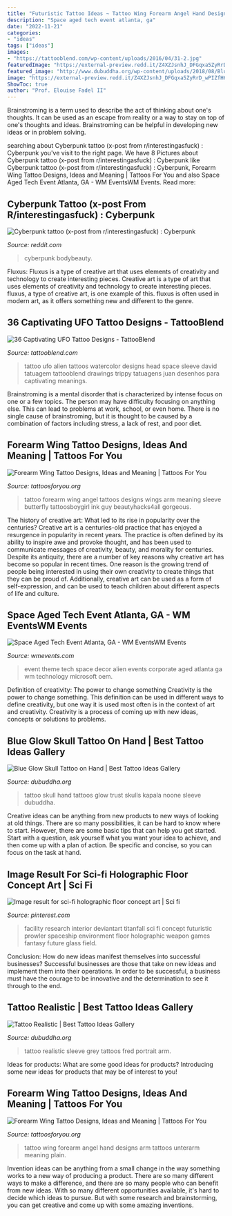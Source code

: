 ```yaml
---
title: "Futuristic Tattoo Ideas ~ Tattoo Wing Forearm Angel Hand Designs Arm Tattoos Unterarm Meaning Plain"
description: "Space aged tech event atlanta, ga"
date: "2022-11-21"
categories:
- "ideas"
tags: ["ideas"]
images:
- "https://tattooblend.com/wp-content/uploads/2016/04/31-2.jpg"
featuredImage: "https://external-preview.redd.it/Z4XZJsnhJ_DFGqxa5ZyRrD_wPIZfH6cCuQOHMsi_uks.jpg?auto=webp&amp;s=f79355a58eef9e95dc87828e4aa6822c3a455dfc"
featured_image: "http://www.dubuddha.org/wp-content/uploads/2018/08/Blue-Glow-Skull-Tattoo-on-Hand-by-Sandry-Riffard-728x910.jpg"
image: "https://external-preview.redd.it/Z4XZJsnhJ_DFGqxa5ZyRrD_wPIZfH6cCuQOHMsi_uks.jpg?auto=webp&amp;s=f79355a58eef9e95dc87828e4aa6822c3a455dfc"
ShowToc: true
author: "Prof. Elouise Fadel II"
---
```



Brainstroming is a term used to describe the act of thinking about one's thoughts. It can be used as an escape from reality or a way to stay on top of one's thoughts and ideas. Brainstroming can be helpful in developing new ideas or in problem solving.

	

		
searching about Cyberpunk tattoo (x-post from r/interestingasfuck) : Cyberpunk you've visit to the right page. We have 8 Pictures about Cyberpunk tattoo (x-post from r/interestingasfuck) : Cyberpunk like Cyberpunk tattoo (x-post from r/interestingasfuck) : Cyberpunk, Forearm Wing Tattoo Designs, Ideas and Meaning | Tattoos For You and also Space Aged Tech Event Atlanta, GA - WM EventsWM Events. Read more:
		
    
## Cyberpunk Tattoo (x-post From R/interestingasfuck) : Cyberpunk

<img loading=lazy src="https://external-preview.redd.it/Z4XZJsnhJ_DFGqxa5ZyRrD_wPIZfH6cCuQOHMsi_uks.jpg?auto=webp&amp;s=f79355a58eef9e95dc87828e4aa6822c3a455dfc" onerror="this.onerror=null;this.src='https://tse1.mm.bing.net/th?id=OIP.HkqTaLdtzfJswep9P53qzQHaJh&amp;pid=15.1';" alt="Cyberpunk tattoo (x-post from r/interestingasfuck) : Cyberpunk">

_Source: reddit.com_

>cyberpunk bodybeauty. 

	

Fluxus: Fluxus is a type of creative art that uses elements of creativity and technology to create interesting pieces.
Creative art is a type of art that uses elements of creativity and technology to create interesting pieces. fluxus, a type of creative art, is one example of this. fluxus is often used in modern art, as it offers something new and different to the genre.

    
## 36 Captivating UFO Tattoo Designs - TattooBlend

<img loading=lazy src="https://tattooblend.com/wp-content/uploads/2016/04/31-2.jpg" onerror="this.onerror=null;this.src='https://tse3.mm.bing.net/th?id=OIP.Ww84H7Ug5T7jpn_M_lrgVgHaHM&amp;pid=15.1';" alt="36 Captivating UFO Tattoo Designs - TattooBlend">

_Source: tattooblend.com_

>tattoo ufo alien tattoos watercolor designs head space sleeve david tatuagem tattooblend drawings trippy tatuagens juan desenhos para captivating meanings. 

	

Brainstroming is a mental disorder that is characterized by intense focus on one or a few topics. The person may have difficulty focusing on anything else. This can lead to problems at work, school, or even home. There is no single cause of brainstroming, but it is thought to be caused by a combination of factors including stress, a lack of rest, and poor diet.

    
## Forearm Wing Tattoo Designs, Ideas And Meaning | Tattoos For You

<img loading=lazy src="https://www.tattoosforyou.org/wp-content/uploads/2017/06/Angel-Wing-Forearm-Tattoo.jpg" onerror="this.onerror=null;this.src='https://tse1.mm.bing.net/th?id=OIP.cDXEjKkb_bf1a8zyJ6SxDAHaGp&amp;pid=15.1';" alt="Forearm Wing Tattoo Designs, Ideas and Meaning | Tattoos For You">

_Source: tattoosforyou.org_

>tattoo forearm wing angel tattoos designs wings arm meaning sleeve butterfly tattoosboygirl ink guy beautyhacks4all gorgeous. 

	

The history of creative art: What led to its rise in popularity over the centuries?
Creative art is a centuries-old practice that has enjoyed a resurgence in popularity in recent years. The practice is often defined by its ability to inspire awe and provoke thought, and has been used to communicate messages of creativity, beauty, and morality for centuries. Despite its antiquity, there are a number of key reasons why creative art has become so popular in recent times. One reason is the growing trend of people being interested in using their own creativity to create things that they can be proud of. Additionally, creative art can be used as a form of self-expression, and can be used to teach children about different aspects of life and culture.

    
## Space Aged Tech Event Atlanta, GA - WM EventsWM Events

<img loading=lazy src="https://wmevents.com/wp-content/uploads/2019/04/microsoft-wm-events-oem-party-decor-26.jpg" onerror="this.onerror=null;this.src='https://tse1.mm.bing.net/th?id=OIP.Qzhx1uFiys6rUhP1KKbx-QHaE7&amp;pid=15.1';" alt="Space Aged Tech Event Atlanta, GA - WM EventsWM Events">

_Source: wmevents.com_

>event theme tech space decor alien events corporate aged atlanta ga wm technology microsoft oem. 

	

Definition of creativity: The power to change something
Creativity is the power to change something. This definition can be used in different ways to define creativity, but one way it is used most often is in the context of art and creativity. Creativity is a process of coming up with new ideas, concepts or solutions to problems.

    
## Blue Glow Skull Tattoo On Hand | Best Tattoo Ideas Gallery

<img loading=lazy src="http://www.dubuddha.org/wp-content/uploads/2018/08/Blue-Glow-Skull-Tattoo-on-Hand-by-Sandry-Riffard-728x910.jpg" onerror="this.onerror=null;this.src='https://tse1.mm.bing.net/th?id=OIP.JotBk-3dnbys_FlcDzadLgHaJQ&amp;pid=15.1';" alt="Blue Glow Skull Tattoo on Hand | Best Tattoo Ideas Gallery">

_Source: dubuddha.org_

>tattoo skull hand tattoos glow trust skulls kapala noone sleeve dubuddha. 

	

Creative ideas can be anything from new products to new ways of looking at old things. There are so many possibilities, it can be hard to know where to start. However, there are some basic tips that can help you get started. Start with a question, ask yourself what you want your idea to achieve, and then come up with a plan of action. Be specific and concise, so you can focus on the task at hand.

    
## Image Result For Sci-fi Holographic Floor Concept Art | Sci Fi

<img loading=lazy src="https://i.pinimg.com/736x/54/53/85/545385060853f55a882911432560a6da.jpg" onerror="this.onerror=null;this.src='https://tse3.mm.bing.net/th?id=OIP.gXwknZ6_C8a9rF6ZFZI4fAHaEc&amp;pid=15.1';" alt="Image result for sci-fi holographic floor concept art | Sci fi">

_Source: pinterest.com_

>facility research interior deviantart titanfall sci fi concept futuristic prowler spaceship environment floor holographic weapon games fantasy future glass field. 

	

Conclusion: How do new ideas manifest themselves into successful businesses?
Successful businesses are those that take on new ideas and implement them into their operations. In order to be successful, a business must have the courage to be innovative and the determination to see it through to the end.

    
## Tattoo Realistic | Best Tattoo Ideas Gallery

<img loading=lazy src="http://www.dubuddha.org/wp-content/uploads/2015/11/Tattoo-Realistic-by-Fred-Tattoo.jpg" onerror="this.onerror=null;this.src='https://tse2.mm.bing.net/th?id=OIP.qCI5mhL00kbt6Bpq4XcK7AHaJQ&amp;pid=15.1';" alt="Tattoo Realistic | Best Tattoo Ideas Gallery">

_Source: dubuddha.org_

>tattoo realistic sleeve grey tattoos fred portrait arm. 

	

Ideas for products: What are some good ideas for products?
Introducing some new ideas for products that may be of interest to you!

    
## Forearm Wing Tattoo Designs, Ideas And Meaning | Tattoos For You

<img loading=lazy src="https://www.tattoosforyou.org/wp-content/uploads/2017/06/Forearm-Wing-Tattoo-Photos.jpg" onerror="this.onerror=null;this.src='https://tse3.mm.bing.net/th?id=OIP.L0ptqevTxV69uWNZZNfXXQHaJQ&amp;pid=15.1';" alt="Forearm Wing Tattoo Designs, Ideas and Meaning | Tattoos For You">

_Source: tattoosforyou.org_

>tattoo wing forearm angel hand designs arm tattoos unterarm meaning plain. 

	

Invention ideas can be anything from a small change in the way something works to a new way of producing a product. There are so many different ways to make a difference, and there are so many people who can benefit from new ideas. With so many different opportunities available, it's hard to decide which ideas to pursue. But with some research and brainstorming, you can get creative and come up with some amazing inventions.

